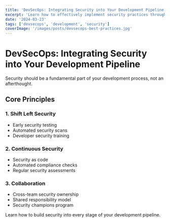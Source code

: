 ```yaml
---
title: 'DevSecOps: Integrating Security into Your Development Pipeline'
excerpt: 'Learn how to effectively implement security practices throughout your development lifecycle using DevSecOps principles.'
date: '2024-03-23'
tags: ['devsecops', 'development', 'security']
coverImage: '/images/posts/devsecops-best-practices.jpg'
---
```


# DevSecOps: Integrating Security into Your Development Pipeline

Security should be a fundamental part of your development process, not an afterthought.

## Core Principles

### 1. Shift Left Security
- Early security testing
- Automated security scans
- Developer security training

### 2. Continuous Security
- Security as code
- Automated compliance checks
- Regular security assessments

### 3. Collaboration
- Cross-team security ownership
- Shared responsibility model
- Security champions program

Learn how to build security into every stage of your development pipeline. 
